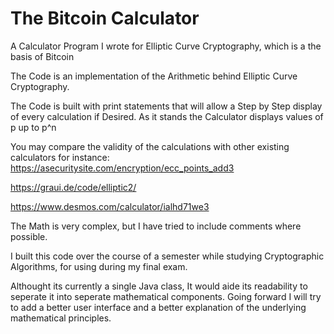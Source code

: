 # The Bitcoin Calculator
A Calculator Program I wrote for Elliptic Curve Cryptography, which is a the basis of Bitcoin 

The Code is an implementation of the Arithmetic behind Elliptic Curve Cryptography. 

The Code is built with print statements that will allow a Step by Step display of every calculation if Desired.
As it stands the Calculator displays values of p up to p^n

You may compare the validity of the calculations with other existing calculators for instance:
https://asecuritysite.com/encryption/ecc_points_add3

https://graui.de/code/elliptic2/

https://www.desmos.com/calculator/ialhd71we3

The Math is very complex, but I have tried to include comments where possible.

I built this code over the course of a semester while studying Cryptographic Algorithms, for using during my final exam.

Althought its currently a single Java class, It would aide its readability to seperate it into seperate mathematical components.
Going forward I will try to add a better user interface and a better explanation of the underlying mathematical principles. 
